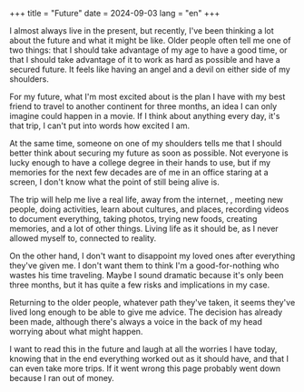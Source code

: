 +++
title = "Future" 
date = 2024-09-03
lang = "en"
+++

I almost always live in the present, but recently, I've been thinking a lot about the future and what it might be like. Older people often tell me one of two things: that I should take advantage of my age to have a good time, or that I should take advantage of it to work as hard as possible and have a secured future. It feels like having an angel and a devil on either side of my shoulders.

For my future, what I'm most excited about is the plan I have with my best friend to travel to another continent for three months, an idea I can only imagine could happen in a movie. If I think about anything every day, it's that trip, I can't put into words how excited I am.

At the same time, someone on one of my shoulders tells me that I should better think about securing my future as soon as possible. Not everyone is lucky enough to have a college degree in their hands to use, but if my memories for the next few decades are of me in an office staring at a screen, I don't know what the point of still being alive is.

The trip will help me live a real life, away from the internet, , meeting new people,  doing activities, learn about cultures, and places, recording videos to document everything, taking photos, trying new foods, creating memories, and a lot of other things. Living life as it should be, as I never allowed myself to, connected to reality.

On the other hand, I don't want to disappoint my loved ones after everything they've given me. I don't want them to think I'm a good-for-nothing who wastes his time traveling. Maybe I sound dramatic because it's only been three months, but it has quite a few risks and implications in my case.

Returning to the older people, whatever path they've taken, it seems they've lived long enough to be able to give me advice. The decision has already been made, although there's always a voice in the back of my head worrying about what might happen.

I want to read this in the future and laugh at all the worries I have today, knowing that in the end everything worked out as it should have, and that I can even take more trips. If it went wrong this page probably went down because I ran out of money.

